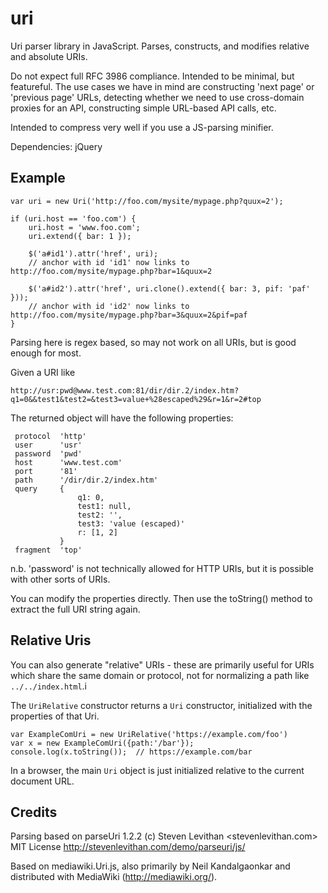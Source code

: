 # uri

Uri parser library in JavaScript. Parses, constructs, and modifies relative and absolute URIs.

Do not expect full RFC 3986 compliance. Intended to be minimal, but featureful.
The use cases we have in mind are constructing 'next page' or 'previous page' URLs,
detecting whether we need to use cross-domain proxies for an API, constructing
simple URL-based API calls, etc.

Intended to compress very well if you use a JS-parsing minifier.

Dependencies: jQuery

## Example

    var uri = new Uri('http://foo.com/mysite/mypage.php?quux=2');

    if (uri.host == 'foo.com') {
        uri.host = 'www.foo.com';
        uri.extend({ bar: 1 });

        $('a#id1').attr('href', uri);
        // anchor with id 'id1' now links to http://foo.com/mysite/mypage.php?bar=1&quux=2

        $('a#id2').attr('href', uri.clone().extend({ bar: 3, pif: 'paf' }));
        // anchor with id 'id2' now links to http://foo.com/mysite/mypage.php?bar=3&quux=2&pif=paf
    }

Parsing here is regex based, so may not work on all URIs, but is good enough for most.

Given a URI like

    http://usr:pwd@www.test.com:81/dir/dir.2/index.htm?q1=0&&test1&test2=&test3=value+%28escaped%29&r=1&r=2#top

The returned object will have the following properties:

     protocol  'http'
     user      'usr'
     password  'pwd'
     host      'www.test.com'
     port      '81'
     path      '/dir/dir.2/index.htm'
     query     {
                   q1: 0,
                   test1: null,
                   test2: '',
                   test3: 'value (escaped)'
                   r: [1, 2]
               }
     fragment  'top'

n.b. 'password' is not technically allowed for HTTP URIs, but it is possible with other
sorts of URIs.

You can modify the properties directly. Then use the toString() method to extract the
full URI string again.

## Relative Uris

You can also generate "relative" URIs - these are primarily useful for URIs which share the same
domain or protocol, not for normalizing a path like `../../index.html`.i

The `UriRelative` constructor returns a `Uri` constructor, initialized with the properties of that
Uri.

    var ExampleComUri = new UriRelative('https://example.com/foo')
    var x = new ExampleComUri({path:'/bar'});
    console.log(x.toString());  // https://example.com/bar

In a browser, the main `Uri` object is just initialized relative to the current document URL.



## Credits

Parsing based on parseUri 1.2.2 (c) Steven Levithan <stevenlevithan.com> MIT License
http://stevenlevithan.com/demo/parseuri/js/

Based on mediawiki.Uri.js, also primarily by Neil Kandalgaonkar and distributed with MediaWiki
(http://mediawiki.org/).
 
